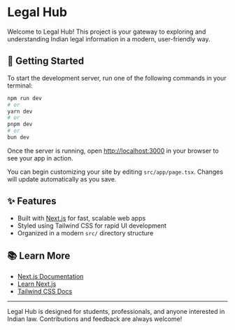 # Legal Hub

Welcome to Legal Hub! This project is your gateway to exploring and understanding Indian legal information in a modern, user-friendly way.

## 🚀 Getting Started

To start the development server, run one of the following commands in your terminal:

```bash
npm run dev
# or
yarn dev
# or
pnpm dev
# or
bun dev
```

Once the server is running, open [http://localhost:3000](http://localhost:3000) in your browser to see your app in action.

You can begin customizing your site by editing `src/app/page.tsx`. Changes will update automatically as you save.

## ✨ Features

- Built with [Next.js](https://nextjs.org) for fast, scalable web apps
- Styled using Tailwind CSS for rapid UI development
- Organized in a modern `src/` directory structure

## 📚 Learn More

- [Next.js Documentation](https://nextjs.org/docs)
- [Learn Next.js](https://nextjs.org/learn)
- [Tailwind CSS Docs](https://tailwindcss.com/docs)


---

Legal Hub is designed for students, professionals, and anyone interested in Indian law. Contributions and feedback are always welcome!
